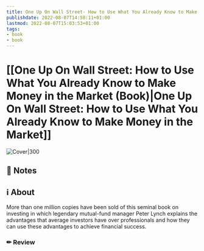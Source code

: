 ```yaml
---
title: One Up On Wall Street- How to Use What You Already Know to Make Money in the Market (Book)
publishdate: 2022-08-07T14:58:11+01:00
lastmod: 2022-08-07T15:03:53+01:00
tags: 
- book
- book
---
```






# [[One Up On Wall Street: How to Use What You Already Know to Make Money in the Market (Book)|One Up On Wall Street: How to Use What You Already Know to Make Money in the Market]]



![Cover|300](http://books.google.com/books/content?id=KcJaXu7FVZ0C&printsec=frontcover&img=1&zoom=1&edge=curl&source=gbs_api)



## 📝 Notes







## ℹ️ About



More than one million copies have been sold of this seminal book on investing in which legendary mutual-fund manager Peter Lynch explains the advantages that average investors have over professionals and how they can use these advantages to achieve financial success.



### ✏ Review







